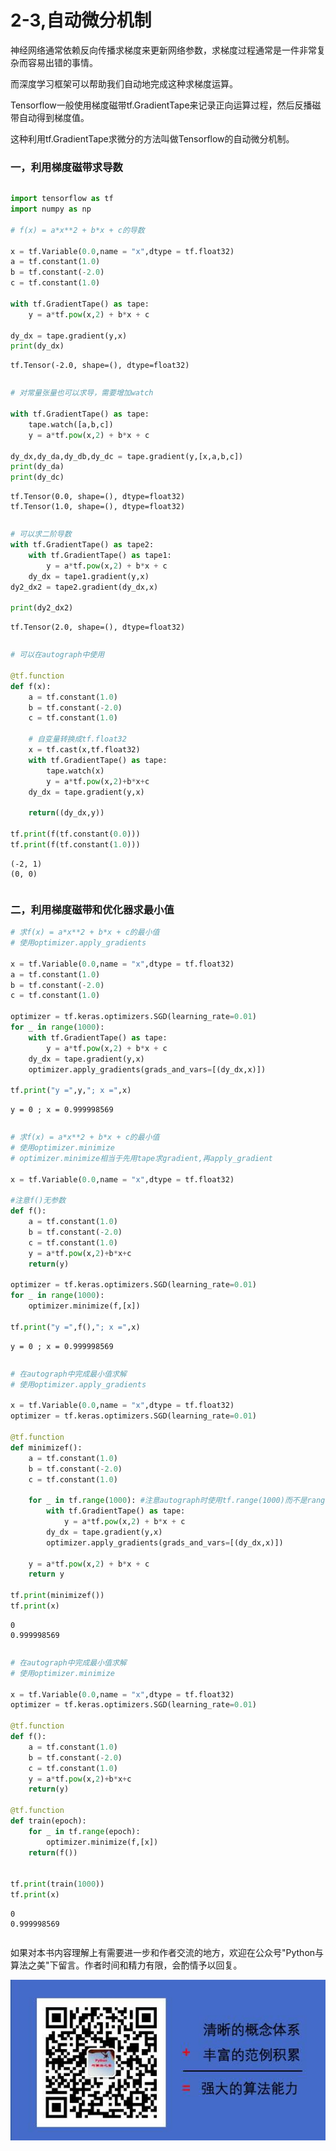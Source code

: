 # 2-3,自动微分机制


神经网络通常依赖反向传播求梯度来更新网络参数，求梯度过程通常是一件非常复杂而容易出错的事情。

而深度学习框架可以帮助我们自动地完成这种求梯度运算。

Tensorflow一般使用梯度磁带tf.GradientTape来记录正向运算过程，然后反播磁带自动得到梯度值。

这种利用tf.GradientTape求微分的方法叫做Tensorflow的自动微分机制。


### 一，利用梯度磁带求导数

```python

```

```python
import tensorflow as tf
import numpy as np 

# f(x) = a*x**2 + b*x + c的导数

x = tf.Variable(0.0,name = "x",dtype = tf.float32)
a = tf.constant(1.0)
b = tf.constant(-2.0)
c = tf.constant(1.0)

with tf.GradientTape() as tape:
    y = a*tf.pow(x,2) + b*x + c
    
dy_dx = tape.gradient(y,x)
print(dy_dx)
```

```
tf.Tensor(-2.0, shape=(), dtype=float32)
```

```python

```

```python
# 对常量张量也可以求导，需要增加watch

with tf.GradientTape() as tape:
    tape.watch([a,b,c])
    y = a*tf.pow(x,2) + b*x + c
    
dy_dx,dy_da,dy_db,dy_dc = tape.gradient(y,[x,a,b,c])
print(dy_da)
print(dy_dc)

```

```
tf.Tensor(0.0, shape=(), dtype=float32)
tf.Tensor(1.0, shape=(), dtype=float32)
```

```python

```

```python
# 可以求二阶导数
with tf.GradientTape() as tape2:
    with tf.GradientTape() as tape1:   
        y = a*tf.pow(x,2) + b*x + c
    dy_dx = tape1.gradient(y,x)   
dy2_dx2 = tape2.gradient(dy_dx,x)

print(dy2_dx2)
```

```
tf.Tensor(2.0, shape=(), dtype=float32)
```

```python

```

```python
# 可以在autograph中使用

@tf.function
def f(x):   
    a = tf.constant(1.0)
    b = tf.constant(-2.0)
    c = tf.constant(1.0)
    
    # 自变量转换成tf.float32
    x = tf.cast(x,tf.float32)
    with tf.GradientTape() as tape:
        tape.watch(x)
        y = a*tf.pow(x,2)+b*x+c
    dy_dx = tape.gradient(y,x) 
    
    return((dy_dx,y))

tf.print(f(tf.constant(0.0)))
tf.print(f(tf.constant(1.0)))
```

```
(-2, 1)
(0, 0)
```

```python

```

### 二，利用梯度磁带和优化器求最小值

```python
# 求f(x) = a*x**2 + b*x + c的最小值
# 使用optimizer.apply_gradients

x = tf.Variable(0.0,name = "x",dtype = tf.float32)
a = tf.constant(1.0)
b = tf.constant(-2.0)
c = tf.constant(1.0)

optimizer = tf.keras.optimizers.SGD(learning_rate=0.01)
for _ in range(1000):
    with tf.GradientTape() as tape:
        y = a*tf.pow(x,2) + b*x + c
    dy_dx = tape.gradient(y,x)
    optimizer.apply_gradients(grads_and_vars=[(dy_dx,x)])
    
tf.print("y =",y,"; x =",x)
```

```
y = 0 ; x = 0.999998569
```

```python

```

```python
# 求f(x) = a*x**2 + b*x + c的最小值
# 使用optimizer.minimize
# optimizer.minimize相当于先用tape求gradient,再apply_gradient

x = tf.Variable(0.0,name = "x",dtype = tf.float32)

#注意f()无参数
def f():   
    a = tf.constant(1.0)
    b = tf.constant(-2.0)
    c = tf.constant(1.0)
    y = a*tf.pow(x,2)+b*x+c
    return(y)

optimizer = tf.keras.optimizers.SGD(learning_rate=0.01)   
for _ in range(1000):
    optimizer.minimize(f,[x])   
    
tf.print("y =",f(),"; x =",x)
```

```
y = 0 ; x = 0.999998569
```

```python

```

```python
# 在autograph中完成最小值求解
# 使用optimizer.apply_gradients

x = tf.Variable(0.0,name = "x",dtype = tf.float32)
optimizer = tf.keras.optimizers.SGD(learning_rate=0.01)

@tf.function
def minimizef():
    a = tf.constant(1.0)
    b = tf.constant(-2.0)
    c = tf.constant(1.0)
    
    for _ in tf.range(1000): #注意autograph时使用tf.range(1000)而不是range(1000)
        with tf.GradientTape() as tape:
            y = a*tf.pow(x,2) + b*x + c
        dy_dx = tape.gradient(y,x)
        optimizer.apply_gradients(grads_and_vars=[(dy_dx,x)])
        
    y = a*tf.pow(x,2) + b*x + c
    return y

tf.print(minimizef())
tf.print(x)
```

```
0
0.999998569
```

```python

```

```python
# 在autograph中完成最小值求解
# 使用optimizer.minimize

x = tf.Variable(0.0,name = "x",dtype = tf.float32)
optimizer = tf.keras.optimizers.SGD(learning_rate=0.01)   

@tf.function
def f():   
    a = tf.constant(1.0)
    b = tf.constant(-2.0)
    c = tf.constant(1.0)
    y = a*tf.pow(x,2)+b*x+c
    return(y)

@tf.function
def train(epoch):  
    for _ in tf.range(epoch):  
        optimizer.minimize(f,[x])
    return(f())


tf.print(train(1000))
tf.print(x)

```

```
0
0.999998569
```

```python

```

如果对本书内容理解上有需要进一步和作者交流的地方，欢迎在公众号"Python与算法之美"下留言。作者时间和精力有限，会酌情予以回复。

![image.png](./data/Python与算法之美logo.jpg)
